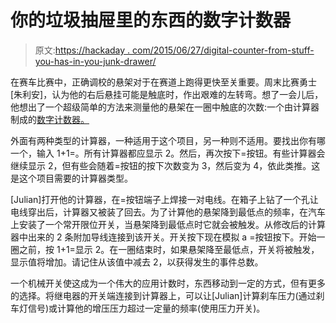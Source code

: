# 你的垃圾抽屉里的东西的数字计数器

> 原文:[https://hackaday . com/2015/06/27/digital-counter-from-stuff-you-has-in-you-junk-drawer/](https://hackaday.com/2015/06/27/digital-counter-from-stuff-you-have-in-your-junk-drawer/)

在赛车比赛中，正确调校的悬架对于在赛道上跑得更快至关重要。周末比赛勇士[朱利安]，认为他的右后悬挂可能是触底时，作出艰难的左转弯。想了一会儿后，他想出了一个超级简单的方法来测量他的悬架在一圈中触底的次数:一个由计算器制成的[数字计数器。](http://www.autospeed.com/cms/A_110614/article.html)

外面有两种类型的计算器，一种适用于这个项目，另一种则不适用。要找出你有哪一个，输入 1+1=。所有计算器都应显示 2。然后，再次按下=按钮。有些计算器会继续显示 2，但有些会随着=按钮的按下次数变为 3，然后变为 4，依此类推。这是这个项目需要的计算器类型。

[Julian]打开他的计算器，在=按钮端子上焊接一对电线。在箱子上钻了一个孔让电线穿出后，计算器又被装了回去。为了计算他的悬架降到最低点的频率，在汽车上安装了一个常开限位开关，当悬架降到最低点时它就会被触发。从修改后的计算器中出来的 2 条附加导线连接到该开关。开关按下现在模拟 a =按钮按下。开始一圈之前，按 1+1=显示 2。在一圈结束时，如果悬架降至最低点，开关将被触发，显示值将增加。请记住从该值中减去 2，以获得发生的事件总数。

一个机械开关使这成为一个伟大的应用计数时，东西移动到一定的方式，但有更多的选择。将继电器的开关端连接到计算器上，可以让[Julian]计算刹车压力(通过刹车灯信号)或计算他的增压压力超过一定量的频率(使用压力开关)。